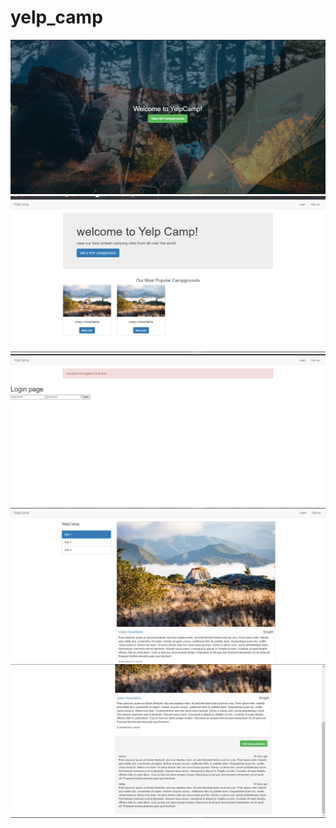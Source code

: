 # yelp_camp

![](yc%20home%20page.png)
![](landing%20page.png)
![](login%20sign%20up.png)
![](show%20page.png)
![](show%20page%20commnts.png)
